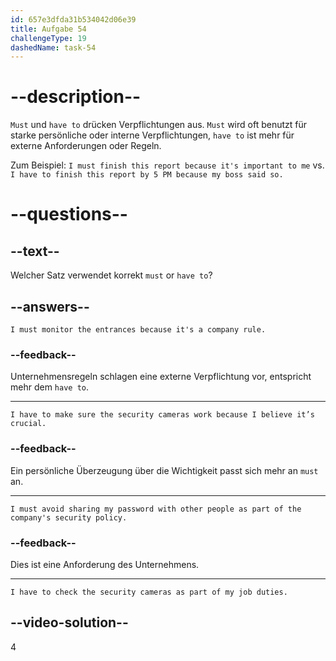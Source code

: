 ```yaml
---
id: 657e3dfda31b534042d06e39
title: Aufgabe 54
challengeType: 19
dashedName: task-54
---
```


# --description--

`Must` und `have to` drücken Verpflichtungen aus. `Must` wird oft benutzt für starke persönliche oder interne Verpflichtungen, `have to` ist mehr für externe Anforderungen oder Regeln.

Zum Beispiel: `I must finish this report because it's important to me` vs. `I have to finish this report by 5 PM because my boss said so.`

# --questions--

## --text--

Welcher Satz verwendet korrekt `must` or `have to`?

## --answers--

`I must monitor the entrances because it's a company rule.`

### --feedback--

Unternehmensregeln schlagen eine externe Verpflichtung vor, entspricht mehr dem `have to`.

---

`I have to make sure the security cameras work because I believe it’s crucial.`

### --feedback--

Ein persönliche Überzeugung über die Wichtigkeit passt sich mehr an `must` an.

---

`I must avoid sharing my password with other people as part of the company's security policy.`

### --feedback--

Dies ist eine Anforderung des Unternehmens.

---

`I have to check the security cameras as part of my job duties.`

## --video-solution--

4
